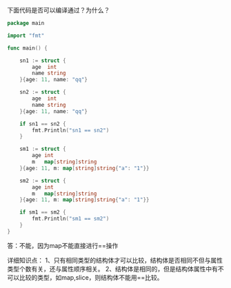下面代码是否可以编译通过？为什么？

```go
package main

import "fmt"

func main() {

	sn1 := struct {
		age  int
		name string
	}{age: 11, name: "qq"}

	sn2 := struct {
		age  int
		name string
	}{age: 11, name: "qq"}

	if sn1 == sn2 {
		fmt.Println("sn1 == sn2")
	}

	sm1 := struct {
		age int
		m   map[string]string
	}{age: 11, m: map[string]string{"a": "1"}}

	sm2 := struct {
		age int
		m   map[string]string
	}{age: 11, m: map[string]string{"a": "1"}}

	if sm1 == sm2 {
		fmt.Println("sm1 == sm2")
	}
}
```

答：不能，因为map不能直接进行==操作

详细知识点：
1、只有相同类型的结构体才可以比较，结构体是否相同不但与属性类型个数有关，还与属性顺序相关。
2、结构体是相同的，但是结构体属性中有不可以比较的类型，如map,slice，则结构体不能用==比较。

